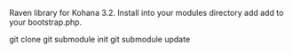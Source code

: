 
Raven library for Kohana 3.2. Install into your modules directory add add to your bootstrap.php.

git clone
git submodule init
git submodule update


